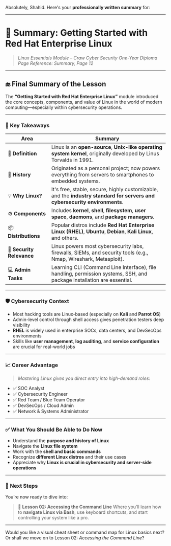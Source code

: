 Absolutely, Shahid. Here's your **professionally written summary** for:

---

# 📘 **Summary: Getting Started with Red Hat Enterprise Linux**

> *Linux Essentials Module – Craw Cyber Security One-Year Diploma*
> *Page Reference: Summary, Page 12*

---

## 🔚 Final Summary of the Lesson

The **“Getting Started with Red Hat Enterprise Linux”** module introduced the core concepts, components, and value of Linux in the world of modern computing—especially within cybersecurity operations.

---

### 🔹 Key Takeaways

| Area                      | Summary                                                                                                                   |
| ------------------------- | ------------------------------------------------------------------------------------------------------------------------- |
| 🧠 **Definition**         | Linux is an **open-source**, **Unix-like operating system kernel**, originally developed by Linus Torvalds in 1991.       |
| 📜 **History**            | Originated as a personal project; now powers everything from servers to smartphones to embedded systems.                  |
| 💡 **Why Linux?**         | It's free, stable, secure, highly customizable, and the **industry standard for servers and cybersecurity environments**. |
| ⚙️ **Components**         | Includes **kernel**, **shell**, **filesystem**, **user space**, **daemons**, and **package managers**.                    |
| 📦 **Distributions**      | Popular distros include **Red Hat Enterprise Linux (RHEL)**, **Ubuntu**, **Debian**, **Kali Linux**, and others.          |
| 🔐 **Security Relevance** | Linux powers most cybersecurity labs, firewalls, SIEMs, and security tools (e.g., Nmap, Wireshark, Metasploit).           |
| 💻 **Admin Tasks**        | Learning CLI (Command Line Interface), file handling, permission systems, SSH, and package installation are essential.    |

---

### 🛡️ Cybersecurity Context

* Most hacking tools are Linux-based (especially on **Kali** and **Parrot OS**)
* Admin-level control through shell access gives penetration testers deep visibility
* **RHEL** is widely used in enterprise SOCs, data centers, and DevSecOps environments
* Skills like **user management**, **log auditing**, and **service configuration** are crucial for real-world jobs

---

### 📈 Career Advantage

> *Mastering Linux gives you direct entry into high-demand roles:*

* ✅ SOC Analyst
* ✅ Cybersecurity Engineer
* ✅ Red Team / Blue Team Operator
* ✅ DevSecOps / Cloud Admin
* ✅ Network & Systems Administrator

---

### ✅ What You Should Be Able to Do Now

* Understand the **purpose and history of Linux**
* Navigate the **Linux file system**
* Work with the **shell and basic commands**
* Recognize **different Linux distros** and their use cases
* Appreciate why **Linux is crucial in cybersecurity and server-side operations**

---

### 🔗 Next Steps

You’re now ready to dive into:

> 🧭 **Lesson 02: Accessing the Command Line**
> Where you’ll learn how to **navigate Linux via Bash**, use keyboard shortcuts, and start controlling your system like a pro.

---

Would you like a visual cheat sheet or command map for Linux basics next?
Or shall we move on to Lesson 02: *Accessing the Command Line*?
